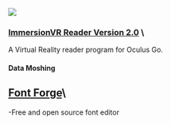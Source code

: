 ![](ImmersionVR_Reader.gif)  
### [ImmersionVR Reader Version 2.0](https://www.youtube.com/watch?v=zS3nDbYyrpA&t=147s&ab_channel=immersionVR) \
A Virtual Reality reader program for Oculus Go.

#### Data Moshing

## [Font Forge](https://www.google.com/search?q=Font+Forge&rlz=1C5CHFA_enAU851AU851&oq=Font+Forge&aqs=chrome..69i57j69i60j69i65l2j69i60l4.1023j0j7&sourceid=chrome&ie=UTF-8)\
-Free and open source font editor
